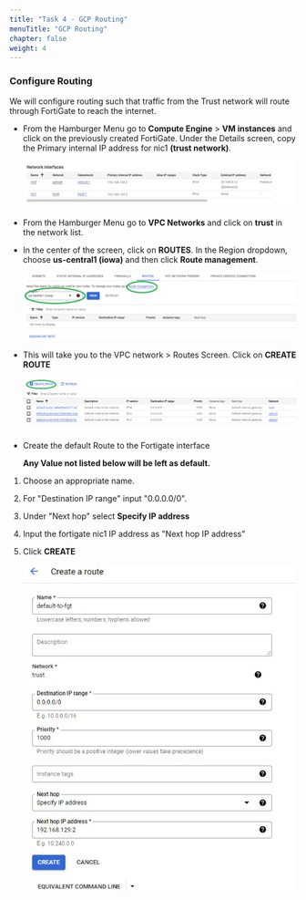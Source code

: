 ```yaml
---
title: "Task 4 - GCP Routing"
menuTitle: "GCP Routing"
chapter: false
weight: 4
---
```


### Configure Routing

We will configure routing such that traffic from the Trust network will route through FortiGate to reach the internet.

* From the Hamburger Menu go to **Compute Engine** > **VM instances** and click on the previously created FortiGate.  Under the Details screen, copy the Primary internal IP address for nic1 **(trust network)**.

    ![fortigate-interfaces](fortigate-interfaces.png)

* From the Hamburger Menu go to **VPC Networks** and click on **trust** in the network list.

* In the center of the screen, click  on **ROUTES**.  In the Region dropdown, choose **us-central1 (iowa)** and then click **Route management**.

    ![new-route-add](new-route-add.png)

* This will take you to the VPC network > Routes Screen.  Click on **CREATE ROUTE**

    ![create-route](create-route.png)

* Create the default Route to the Fortigate interface

  **Any Value not listed below will be left as default.**

1. Choose an appropriate name.
1. For "Destination IP range" input "0.0.0.0/0".
1. Under "Next hop" select **Specify IP address**
1. Input the fortigate nic1 IP address as "Next hop IP address"
1. Click **CREATE**

    ![default-to-fgt](default-to-fgt.png)
